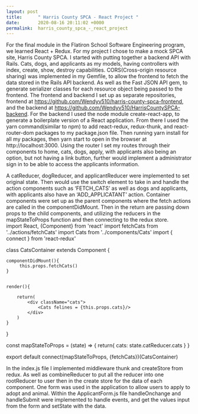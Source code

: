 ```yaml
---
layout: post
title:      " Harris County SPCA - React Project "
date:       2020-08-16 20:11:02 +0000
permalink:  harris_county_spca_-_react_project
---
```



For the final module in the Flatiron School Software Engineering program, we learned React + Redux. For my project I chose to make a mock SPCA site, Harris County SPCA.  I started with putting together a backend API with Rails. Cats, dogs, and applicants as my models, having controllers with index, create, show, destroy capabilities.  CORS(Cross-origin resource sharing) was implemented in my Gemfile, to allow the frontend to fetch the data stored in the Rails API backend.  As well as the Fast JSON API  gem, to generate serializer classes for each resource object being passed to the frontend.
The frontend and backend I set up as separate repositories, frontend at https://github.com/Wendyv510/harris-county-spca-frontend, and the backend at https://github.com/Wendyv510/HarrisCountySPCA-backend.
For the backend I used the node module create-react-app, to generate a boilerplate version of a React application.  From there I used the yarn command(similar to npm) to add react-redux, redux-thunk, and react-router-dom packages to my package.json file.  Then running yarn install for all my packages, then yarn start to open in the browser at http://localhost:3000.  Using the router I set my routes through their components to home, cats, dogs, apply, with applicants also being an option, but not having a link button, further would implement a administrator sign in to be able to access the applicants information.  
<Router>
        <Navbar/>
          <Switch>
            <Route exact path="/" component = {Home}/>
            <Route exact path="/cats" component = {CatsContainer}/>
            <Route exact path="/dogs" component = {DogsContainer}/>
            <Route exact path="/applicants" component = {ApplicantsContainer}/>
            <Route exact path="/apply" component = {ApplicantForm}/>
            <Redirect from= "/apply" to= '/'/>
          </Switch>
      </Router>

A catReducer, dogReducer, and applicantReducer were implemented to set original state.  Then would use the switch element to take in and handle the action components such as ‘FETCH_CATS’ as well as dogs and applicants, with applicants also have an ‘ADD_APPLICATANT’ action.  Container components were set up as the parent components where the fetch actions are called in the componentDidMount.  Then in the return are passing down props to the child components, and utilizing the reducers in the mapStateToProps function and then connecting to the redux store.  
import React, {Component} from 'react'
import fetchCats from '../actions/fetchCats'
import Cats from '../components/Cats' 
import { connect } from 'react-redux'

class CatsContainer extends Component {
    
    componentDidMount(){
         this.props.fetchCats()
    }
    

    render(){
        
        return(
            <div className="cats">
                <Cats felines = {this.props.cats}/>
            </div>
        )
    }
}

const mapStateToProps = (state) => {
    return{
        cats: state.catReducer.cats
    }
}

export default connect(mapStateToProps, {fetchCats})(CatsContainer) 

In the index.js file I implemented middleware thunk and createStore from redux. As well as combineReducer to put all the reducer into one rootReducer to user then in the create store for the data of each component.  One form was used in the application to allow users to apply to adopt and animal.  Within the ApplicantForm.js file handleOnchange and handleSubmit were implemented to handle events, and get the values input from the form and setState with the data.  

